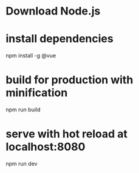 # Download Node.js

# install dependencies
npm install -g @vue

# build for production with minification
npm run build

# serve with hot reload at localhost:8080
npm run dev



